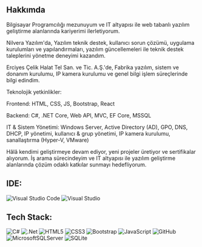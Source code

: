 ## Hakkımda

Bilgisayar Programcılığı mezunuyum ve IT altyapısı ile web tabanlı yazılım geliştirme alanlarında kariyerimi ilerletiyorum.

Nilvera Yazılım'da, Yazılım teknik destek, kullanıcı sorun çözümü, uygulama kurulumları ve yapılandırmaları, yazılım güncellemeleri ile teknik destek taleplerini yönetme deneyimi kazandım.

Erciyes Çelik Halat Tel San. ve Tic. A.Ş.'de, Fabrika yazılım, sistem ve donanım kurulumu, IP kamera kurulumu ve genel bilgi işlem süreçlerinde bilgi edindim.

Teknolojik yetkinlikler:

Frontend: HTML, CSS, JS, Bootstrap, React

Backend: C#, .NET Core, Web API, MVC, EF Core, MSSQL

IT & Sistem Yönetimi: Windows Server, Active Directory (AD), GPO, DNS, DHCP, IP yönetimi, kullanıcı & grup yönetimi, IP kamera kurulumu, sanallaştırma (Hyper-V, VMware)

Hâlâ kendimi geliştirmeye devam ediyor, yeni projeler üretiyor ve sertifikalar alıyorum. İş arama sürecindeyim ve IT altyapısı ile yazılım geliştirme alanlarında çözüm odaklı katkılar sunmayı hedefliyorum.

## IDE:
![Visual Studio Code](https://img.shields.io/badge/Visual%20Studio%20Code-0078d7.svg?style=for-the-badge&logo=visual-studio-code&logoColor=white)
![Visual Studio](https://img.shields.io/badge/Visual%20Studio-5C2D91.svg?style=for-the-badge&logo=visual-studio&logoColor=white)

## Tech Stack:
![C#](https://img.shields.io/badge/c%23-%23239120.svg?style=for-the-badge&logo=c-sharpp&logoColor=white)
![.Net](https://img.shields.io/badge/.NETCORE-5C2D91?style=for-the-badge&logo=.nett&logoColor=white)
![HTML5](https://img.shields.io/badge/html5-%23E34F26.svg?style=for-the-badge&logo=html55&logoColor=white)
![CSS3](https://img.shields.io/badge/css3-%231572B6.svg?style=for-the-badge&logo=css33&logoColor=white)
![Bootstrap](https://img.shields.io/badge/bootstrap-%23563D7C.svg?style=for-the-badge&logo=boottstrap&logoColor=white)
![JavaScript](https://img.shields.io/badge/javascript-%23323330.svg?style=for-the-badge&logo=jjavascript&logoColor=%23F7DF1E)
![GitHub](https://img.shields.io/badge/github-%23121011.svg?style=for-the-badge&logo=gitthub&logoColor=white)
![MicrosoftSQLServer](https://img.shields.io/badge/Microsoft%20SQL%20Server-CC2927?style=for-the-badge&logo=microsoft%20sql%20server&logoColor=white)
![SQLite](https://img.shields.io/badge/sqlite-%2307405e.svg?style=for-the-badge&logo=sqlitee&logoColor=white)
